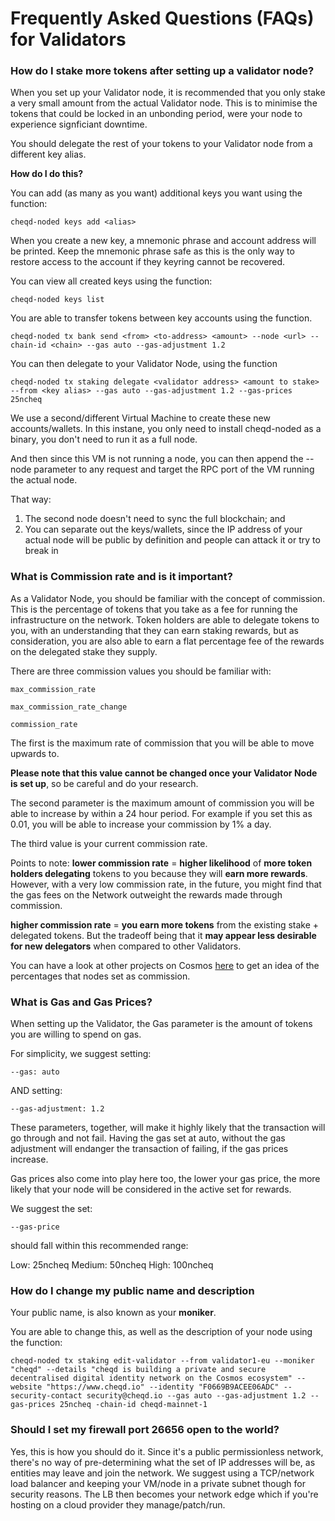 # Frequently Asked Questions (FAQs) for Validators



### How do I **stake** more tokens after setting up a validator node?

When you set up your Validator node, it is recommended that you only stake a very small amount from the actual Validator node. This is to minimise the tokens that could be locked in an unbonding period, were your node to experience signficiant downtime.

You should delegate the rest of your tokens to your Validator node from a different key alias. 

**How do I do this?**

You can add (as many as you want) additional keys you want using the function:

```
cheqd-noded keys add <alias>
```
When you create a new key, a mnemonic phrase and account address will be printed. Keep the mnemonic phrase safe as this is the only way to restore access to the account if they keyring cannot be recovered.

You can view all created keys using the function:

```
cheqd-noded keys list
```

You are able to transfer tokens between key accounts using the function.

```
cheqd-noded tx bank send <from> <to-address> <amount> --node <url> --chain-id <chain> --gas auto --gas-adjustment 1.2
```
  
You can then delegate to your Validator Node, using the function

```
cheqd-noded tx staking delegate <validator address> <amount to stake> --from <key alias> --gas auto --gas-adjustment 1.2 --gas-prices 25ncheq 
```

We use a second/different Virtual Machine to create these new accounts/wallets. In this instane, you only need to install cheqd-noded as a binary, you don't need to run it as a full node.

And then since this VM is not running a node, you can then append the --node parameter to any request and target the RPC port of the VM running the actual node.

That way:
1.  The second node doesn't need to sync the full blockchain; and
2.  You can separate out the keys/wallets, since the IP address of your actual node will be public by definition and people can attack it or try to break in


### What is Commission rate and is it important?

As a Validator Node, you should be familiar with the concept of commission. This is the percentage of tokens that you take as a fee for running the infrastructure on the network. Token holders are able to delegate tokens to you, with an understanding that they can earn staking rewards, but as consideration, you are also able to earn a flat percentage fee of the rewards on the delegated stake they supply.

There are three commission values you should be familiar with:

```
max_commission_rate

max_commission_rate_change

commission_rate
```
The first is the maximum rate of commission that you will be able to move upwards to.

**Please note that this value cannot be changed once your Validator Node is set up**, so be careful and do your research. 

The second parameter is the maximum amount of commission you will be able to increase by within a 24 hour period. For example if you set this as 0.01, you will be able to increase your commission by 1% a day.

The third value is your current commission rate. 

Points to note: **lower commission rate** = **higher likelihood** of **more token holders delegating** tokens to you because they will **earn more rewards**. However, with a very low commission rate, in the future, you might find that the gas fees on the Network outweight the rewards made through commission.

**higher commission rate** = **you earn more tokens** from the existing stake + delegated tokens. But the tradeoff being that it **may appear less desirable for new delegators** when compared to other Validators.

You can have a look at other projects on Cosmos [here](https://www.mintscan.io/cosmos) to get an idea of the percentages that nodes set as commission.

### What is Gas and Gas Prices?

When setting up the Validator, the Gas parameter is the amount of tokens you are willing to spend on gas.

For simplicity, we suggest setting:

```
--gas: auto
```

AND setting:

```
--gas-adjustment: 1.2
```

These parameters, together, will make it highly likely that the transaction will go through and not fail. Having the gas set at auto, without the gas adjustment will endanger the transaction of failing, if the gas prices increase. 

Gas prices also come into play here too, the lower your gas price, the more likely that your node will be considered in the active set for rewards.

We suggest the set:

```
--gas-price
```

should fall within this recommended range:

Low: 25ncheq
Medium: 50ncheq 
High: 100ncheq 


### How do I change my public name and description

Your public name, is also known as your **moniker**. 

You are able to change this, as well as the description of your node using the function:

```
cheqd-noded tx staking edit-validator --from validator1-eu --moniker "cheqd" --details "cheqd is building a private and secure decentralised digital identity network on the Cosmos ecosystem" --website "https://www.cheqd.io" --identity "F0669B9ACEE06ADC" --security-contact security@cheqd.io --gas auto --gas-adjustment 1.2 --gas-prices 25ncheq -chain-id cheqd-mainnet-1
```

### Should I set my firewall port 26656 open to the world?

Yes, this is how you should do it. Since it's a public permissionless network, there's no way of pre-determining what the set of IP addresses will be, as entities may leave and join the network. We suggest using a TCP/network load balancer and keeping your VM/node in a private subnet though for security reasons. The LB then becomes your network edge which if you're hosting on a cloud provider they manage/patch/run.


